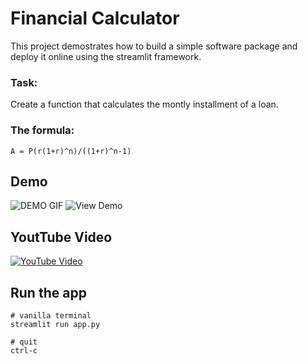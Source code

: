 # Financial Calculator

This project demostrates how to build a simple software package and deploy it online using the streamlit framework.

### Task:
Create a function that calculates the montly installment of a loan.

### The formula:

`A = P(r(1+r)^n)/((1+r)^n-1)`



## Demo
![DEMO GIF](https://github.com/precisep/Loan-Installment-Calculator/blob/main/assests/demo_final.gif)
![View Demo](https://precisep-loan-installment-calculator-main-b8y5wp.streamlit.app/)
## YoutTube Video
[![YouTube Video](https://img.youtube.com/vi/UqH6KWoLrW8/0.jpg)](https://youtu.be/UqH6KWoLrW8)


## Run the app
```
# vanilla terminal
streamlit run app.py

# quit
ctrl-c
```
